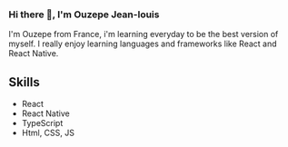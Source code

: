 ### Hi there 👋, I'm  Ouzepe Jean-louis 

I'm Ouzepe from France, i'm learning everyday to be the best version of myself. I really enjoy learning languages and frameworks like React and React Native.

## Skills
* React
* React Native
* TypeScript
* Html, CSS, JS
